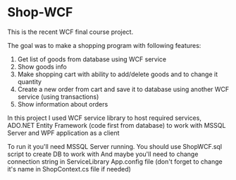 # Shop-WCF

This is the recent WCF final course project.

The goal was to make a shopping program with following features:
1. Get list of goods from database using WCF service
2. Show goods info
3. Make shopping cart with ability to add/delete goods and to change it quantity
4. Create a new order from cart and save it to database using another WCF service (using transactions)
5. Show information about orders

In this project I used WCF service library to host required services,
ADO.NET Entity Framework (code first from database) to work with MSSQL Server
and WPF application as a client

To run it you'll need MSSQL Server running. You should use ShopWCF.sql script to create DB to work with
And maybe you'll need to change connection string in ServiceLibrary App.config file (don't forget to
change it's name in ShopContext.cs file if needed)
